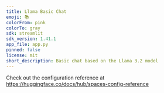 ```yaml
---
title: Llama Basic Chat
emoji: 📚
colorFrom: pink
colorTo: gray
sdk: streamlit
sdk_version: 1.41.1
app_file: app.py
pinned: false
license: mit
short_description: Basic chat based on the Llama 3.2 model
---
```


Check out the configuration reference at https://huggingface.co/docs/hub/spaces-config-reference
